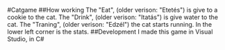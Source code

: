 #Catgame
##How working
The "Eat", (older verison: "Etetés") is give to a cookie to the cat.
The "Drink", (older verison: "Itatás") is give water to the cat.
The "Traning", (older verison: "Edzél") the cat starts running.
In the lower left corner is the stats.
##Development
I made this game in Visual Studio, in C#
